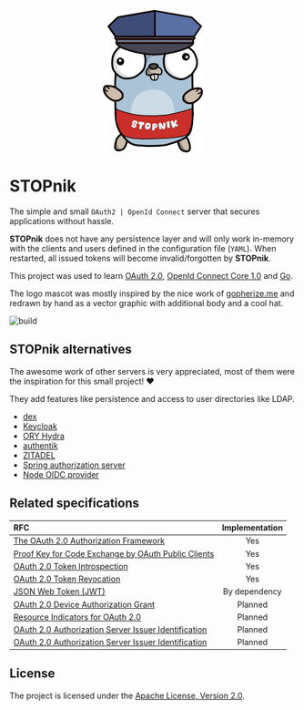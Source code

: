 
<p align="center">
    <picture>
      <source media="(prefers-color-scheme: dark)" srcset="docs/content/assets/stopnik_250.png">
      <source media="(prefers-color-scheme: light)" srcset="docs/content/assets/stopnik_250.png">
      <img alt="STOPnik" title="Traefik" src="docs/content/assets/stopnik_250.png">
    </picture>
</p>

# STOPnik

The simple and small `OAuth2 | OpenId Connect` server that secures applications without hassle.

**STOPnik** does not have any persistence layer and will only work in-memory with the clients and users defined in the
configuration file (`YAML`).
When restarted, all issued tokens will become invalid/forgotten by **STOPnik**.

This project was used to
learn [OAuth 2.0](https://datatracker.ietf.org/doc/html/rfc6749), [OpenId Connect Core 1.0](https://openid.net/specs/openid-connect-core-1_0-final.html)
and [Go](https://go.dev/).

The logo mascot was mostly inspired by the nice work of [gopherize.me](https://github.com/matryer/gopherize.me) and redrawn by hand as a vector graphic with additional body and a cool hat.

![build](https://github.com/giftkugel/stopnik/actions/workflows/build.yml/badge.svg)

## STOPnik alternatives

The awesome work of other servers is very appreciated, most of them were the inspiration for this small project! ♥️

They add features like persistence and access to user directories like LDAP.

- [dex](https://github.com/dexidp/dex)
- [Keycloak](https://github.com/keycloak/keycloak)
- [ORY Hydra](https://github.com/ory/hydra)
- [authentik](https://github.com/goauthentik/authentik)
- [ZITADEL](https://github.com/zitadel/zitadel)
- [Spring authorization server](https://github.com/spring-projects/spring-authorization-server)
- [Node OIDC provider](https://github.com/panva/node-oidc-provider)

## Related specifications

| RFC                                                                                                  | Implementation |
|:-----------------------------------------------------------------------------------------------------|:--------------:|
| [The OAuth 2.0 Authorization Framework](https://datatracker.ietf.org/doc/html/rfc6749)               |      Yes       | 
| [Proof Key for Code Exchange by OAuth Public Clients](https://datatracker.ietf.org/doc/html/rfc7636) |      Yes       |
| [OAuth 2.0 Token Introspection](https://datatracker.ietf.org/doc/html/rfc7662)                       |      Yes       |
| [OAuth 2.0 Token Revocation](https://datatracker.ietf.org/doc/html/rfc7009)                          |      Yes       |
| [JSON Web Token (JWT)](https://datatracker.ietf.org/doc/html/rfc7519)                                | By dependency  |
| [OAuth 2.0 Device Authorization Grant](https://datatracker.ietf.org/doc/html/rfc8628)                |    Planned     |
| [Resource Indicators for OAuth 2.0](https://datatracker.ietf.org/doc/html/rfc8707)                   |    Planned     |
| [OAuth 2.0 Authorization Server Issuer Identification](https://datatracker.ietf.org/doc/html/rfc9207) | Planned |
| [OAuth 2.0 Authorization Server Issuer Identification](https://datatracker.ietf.org/doc/html/rfc9207) | Planned |

## License

The project is licensed under the [Apache License, Version 2.0](LICENSE).